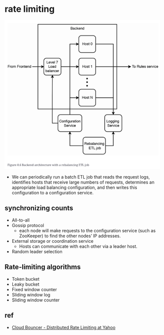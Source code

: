 # rate limiting

![](img/rebalancing%20ETL%20job.png)
+ We can periodically run a batch ETL job that reads the request logs, identifies hosts that receive large numbers of requests, determines an appropriate load balancing configuration, and then writes this configuration to a configuration service. 


## synchronizing counts
+ All-to-all
+ Gossip protocol
    + each node will make requests to the configuration service (such as ZooKeeper) to find the other nodes’ IP addresses.
+ External storage or coordination service
    + Hosts can communicate with each other via a leader host. 
+ Random leader selection

## Rate-limiting algorithms
+ Token bucket
+ Leaky bucket
+ Fixed window counter
+ Sliding window log
+ Sliding window counter




## ref
+ [Cloud Bouncer - Distributed Rate Limiting at Yahoo](https://yahooeng.tumblr.com/post/111288877956/cloud-bouncer-distributed-rate-limiting-at-yahoo)